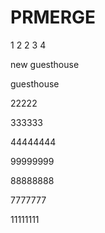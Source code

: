 # PRMERGE

1
2
2
3
4


new guesthouse

guesthouse

22222

333333

44444444

99999999

88888888

7777777

11111111
